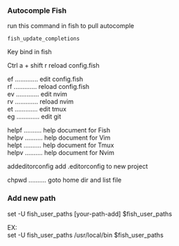 <!--  this is some usefull commend.
- - - - - - - - - - - - - - - - - - - - - - - - - - - - - - - - - - -

set tabstop=4                       " ┐
set softtabstop=4                   " │ Set global <TAB> settings.
set shiftwidth=4                    " │
set expandtab                       " ┘

-->

### Autocomple Fish
run this command in fish to pull autocomple
```
fish_update_completions
```
Key bind in fish

Ctrl a + shift r reload config.fish


ef ............. edit config.fish       
rf ............. reload config.fish     
ev ............. edit nvim      
rv ............. reload nvim        
et ............. edit tmux      
eg ............. edit git       

helpf .......... help document for Fish     
helpv .......... help document for Vim      
helpt .......... help document for Tmux     
helpv .......... help document for Nvim     

addeditorconfig  add .editorconfig to new project

chpwd .......... goto home dir and list file







### Add new path        
set -U fish_user_paths [your-path-add] $fish_user_paths     

EX:     
set -U fish_user_paths /usr/local/bin $fish_user_paths
